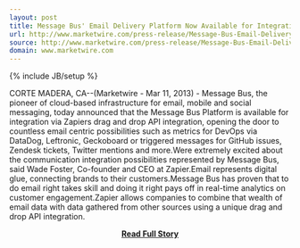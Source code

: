 ```yaml
---
layout: post
title: Message Bus' Email Delivery Platform Now Available for Integration Through Zapier's Vast Array of APIs
url: http://www.marketwire.com/press-release/Message-Bus-Email-Delivery-Platform-Now-Available-Integration-Through-Zapiers-Vast-1766526.htm
source: http://www.marketwire.com/press-release/Message-Bus-Email-Delivery-Platform-Now-Available-Integration-Through-Zapiers-Vast-1766526.htm
domain: www.marketwire.com
---
```

{% include JB/setup %}<p>CORTE MADERA, CA--(Marketwire - Mar 11, 2013) -  Message Bus, the pioneer of cloud-based infrastructure for email, mobile and social messaging, today announced that the Message Bus Platform is available for integration via Zapiers drag and drop API integration, opening the door to countless email centric possibilities such as metrics for DevOps via DataDog, Leftronic, Geckoboard or triggered messages for GitHub issues, Zendesk tickets, Twitter mentions and more.Were extremely excited about the communication integration possibilities represented by Message Bus, said Wade Foster, Co-founder and CEO at Zapier.Email represents digital glue, connecting brands to their customers.Message Bus has proven that to do email right takes skill and doing it right pays off in real-time analytics on customer engagement.Zapier allows companies to combine that wealth of email data with data gathered from other sources using a unique drag and drop API integration.</p>
<center><p><a href="http://www.marketwire.com/press-release/Message-Bus-Email-Delivery-Platform-Now-Available-Integration-Through-Zapiers-Vast-1766526.htm" style='padding:25px; font-sze:18px; font-weight: bold;'>Read Full Story</a></p></center>
